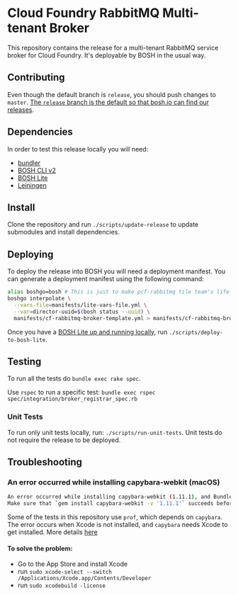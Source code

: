 # Cloud Foundry RabbitMQ Multi-tenant Broker

This repository contains the release for a multi-tenant RabbitMQ service broker
for Cloud Foundry. It's deployable by BOSH in the usual way.

## Contributing

Even though the default branch is `release`, you should push changes to `master`. [The `release` branch is the default so that bosh.io can find our releases](https://github.com/bosh-io/releases#how-does-boshio-find-my-release).

## Dependencies

In order to test this release locally you will need:

- [bundler](http://bundler.io/)
- [BOSH CLI v2](https://bosh.io/docs/cli-v2.html#install)
- [BOSH Lite](https://bosh.io/docs/bosh-lite)
- [Leiningen](https://leiningen.org)

## Install

Clone the repository and run `./scripts/update-release` to update submodules and install dependencies.

## Deploying

To deploy the release into BOSH you will need a deployment manifest. You can generate a deployment manifest using the following command:
```sh
alias boshgo=bosh # This is just to make pcf-rabbitmq tile team's life simpler
boshgo interpolate \
  --vars-file=manifests/lite-vars-file.yml \
  --var=director-uuid=$(bosh status --uuid) \
  manifests/cf-rabbitmq-broker-template.yml > manifests/cf-rabbitmq-broker.yml
```

Once you have a [BOSH Lite up and running locally](https://github.com/cloudfoundry/bosh-lite), run `./scripts/deploy-to-bosh-lite`.

## Testing

To run all the tests do `bundle exec rake spec`.

Use `rspec` to run a specific test:
`bundle exec rspec spec/integration/broker_registrar_spec.rb`

### Unit Tests

To run only unit tests locally, run: `./scripts/run-unit-tests`. Unit tests do not require the release to be deployed.

## Troubleshooting

### An error occurred while installing capybara-webkit (macOS)
```bash
An error occurred while installing capybara-webkit (1.11.1), and Bundler cannot continue.
Make sure that `gem install capybara-webkit -v '1.11.1'` succeeds before bundling.
```

Some of the tests in this repository use `prof`, which depends on `capybara`.
The error occurs when Xcode is not installed, and `capybara` needs Xcode to get installed. More details [here](https://github.com/thoughtbot/capybara-webkit/issues/813)

#### To solve the problem:
- Go to the App Store and install Xcode
- run `sudo xcode-select --switch /Applications/Xcode.app/Contents/Developer`
- run `sudo xcodebuild -license`
